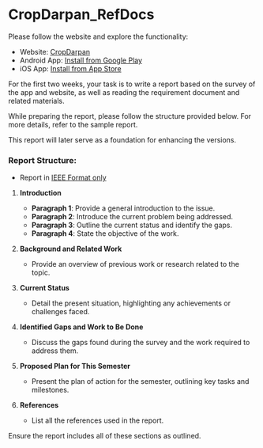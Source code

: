 # CropDarpan_RefDocs

Please follow the website and explore the functionality:

- Website: [CropDarpan](https://cropdarpan.com/cropdarpan/)
- Android App: [Install from Google Play](https://play.google.com/store/apps/details?id=in.iiit.cropdarpan&hl=en_IN)
- iOS App: [Install from App Store](https://apps.apple.com/in/app/crop-darpan/id1556486922)

For the first two weeks, your task is to write a report based on the survey of the app and website, as well as reading the requirement document and related materials.

While preparing the report, please follow the structure provided below. For more details, refer to the sample report.

This report will later serve as a foundation for enhancing the versions.

### Report Structure:
- Report in [IEEE Format only](https://ieee.org/conferences/publishing/templates.html) 


1. **Introduction**
   - **Paragraph 1**: Provide a general introduction to the issue.
   - **Paragraph 2**: Introduce the current problem being addressed.
   - **Paragraph 3**: Outline the current status and identify the gaps.
   - **Paragraph 4**: State the objective of the work.

2. **Background and Related Work**
   - Provide an overview of previous work or research related to the topic.

3. **Current Status**
   - Detail the present situation, highlighting any achievements or challenges faced.

4. **Identified Gaps and Work to Be Done**
   - Discuss the gaps found during the survey and the work required to address them.

5. **Proposed Plan for This Semester**
   - Present the plan of action for the semester, outlining key tasks and milestones.

6. **References**
   - List all the references used in the report.

Ensure the report includes all of these sections as outlined.
